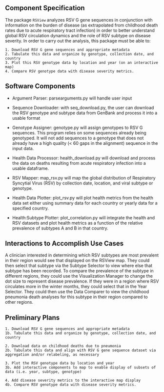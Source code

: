 ## Component Specification

The package `RSView` analyzes RSV G gene sequences in conjunction with information on the burden of disease (as extrapolated from childhood death rates due to acute respiratory tract infection) in order to better understand global RSV circulation dynamics and the role of RSV subtype on disease severity. In order to carry out the analysis, this package must be able to:
    
    1. Download RSV G gene sequences and appropriate metadata
    2. Tabulate this data and organize by genotype, collection date, and country
    3. Plot this RSV genotype data by location and year (on an interactive map)
    4. Compare RSV genotype data with disease severity metrics.  


## Software Components

- Argument Parser: parsearguments.py will handle user input

- Sequence Downloader: with seq_download.py, the user can download the RSV genotype and subtype data from GenBank and process it into a usable format

- Genotype Assigner: genotype.py will assign genotypes to RSV G sequences. This program relies on some sequences already being genotyped. It will not add sequences to a genotype that does not already have a high quality (< 60 gaps in the alignment) sequence in the input data.

- Health Data Processor: health_download.py will download and process the data on deaths resulting from acute respiratory infection into a usable dataframe.

- RSV Mapper: map_rsv.py will map the global distribution of Respiratory Syncytial Virus (RSV) by collection date, location,
and viral subtype or genotype.

- Health Data Plotter: plot_rsv.py will plot health metrics from the health data set either using summary data for each country or yearly data for a specified country.

- Health:Subtype Plotter: plot_correlation.py will integrate the health and RSV datasets and plot health metrics as a function of the relative prevalence of subtypes A and B in that country.


## Interactions to Accomplish Use Cases

A clinician interested in determining which RSV subtypes are most prevalent in their region would see that displayed on the RSView map. They could then select that subtype via the Subtype Selector to view where else that subtype has been recorded. To compare the prevalence of the subtype in different regions, they could use the Visualization Manager to change the dot size to represent disease prevalence. If they were in a region where RSV circulates more in the winter months, they could select that in the Year Selector. They could then use the Data Comparer to view the childhood pneumonia death analyses for this subtype in their region compared to other regions.


## Preliminary Plans

    1. Download RSV G gene sequences and appropriate metadata
    1b. Tabulate this data and organize by genotype, collection date, and country
    
    2. Download data on childhood deaths due to pneumonia
    2b. Tabulate this data and align with RSV G gene sequence dataset via aggregation and/or relabeling, as necessary
    
    3. Plot the RSV genotype data by location and year
    3b. Add interactive components to map to enable display of subsets of data (i.e. year, subtype, genotype)
    
    4. Add disease severity metrics to the interactive map display
    4b. Compare RSV genotype data with disease severity metrics.  

